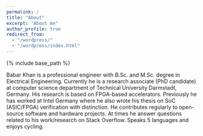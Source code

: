 ```yaml
---
permalink: /
title: "About"
excerpt: "About me"
author_profile: true
redirect_from: 
  - "/wordpress/"
  - "/wordpress/index.html"
---
```


{% include base_path %}

Babar Khan is a professional engineer with B.Sc. and M.Sc. degree in Electrical Engineering. Currently he is a research associate (PhD candidate) at computer science department of Technical University Darmstadt, Germany. His research is based on FPGA-based accelerators. Previously he has worked at Intel Germany where he also wrote his thesis on SoC (ASIC/FPGA) verification with distinction. He contributes regularly to open-source software and hardware projects. At times he answer questions related to his work/research on Stack Overflow. Speaks 5 languages and enjoys cycling.


